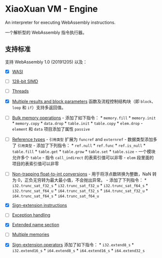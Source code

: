 # XiaoXuan VM - Engine

An interpreter for executing WebAssembly instructions.

一个解析型的 WebAssembly 指令执行器。

## 支持标准

支持 WebAssembly 1.0 (20191205) 以及：

- [x] [WASI](https://github.com/WebAssembly/WASI/blob/main/Proposals.md)
- [ ] [128-bit SIMD](https://github.com/WebAssembly/simd/blob/main/proposals/simd/SIMD.md)
- [ ] [Threads](https://github.com/WebAssembly/threads/blob/main/proposals/threads/Overview.md)
- [x] [Multiple results and block parameters](https://github.com/WebAssembly/multi-value/blob/master/proposals/multi-value/Overview.md)
      函数及流程控制结构块（即 `block`、`loop` 和 `if`）支持多返回值。
- [ ] [Bulk memory operations](https://github.com/WebAssembly/bulk-memory-operations/blob/master/proposals/bulk-memory-operations/Overview.md)
      - 添加了如下指令：
        * `memory.fill`
        * `memory.init`
        * `memory.copy`
        * `data.drop`
        * `table.init`
        * `table.copy`
        * `elem.drop`
      - `element` 和 `data` 项目添加了属性 `passive`
- [ ] [Reference types](https://github.com/WebAssembly/reference-types/blob/master/proposals/reference-types/Overview.md)
      - `引用类型` 扩展为 `funcref` and `externref`
      - 数据类型添加多了 `引用类型`
      - 添加了下列指令：
        * `ref.null`
        * `ref.func`
        * `ref.is_null`
        * `table.fill`
        * `table.get`
        * `table.grow`
        * `table.set`
        * `table.size`
      - 一个模块允许多个 `table`
      - 指令 `call_indirect` 的表索引值可以非零
      - `elem` 段里面的项目的表索引值可以非零
- [ ] [Non-trapping float-to-int conversions](https://github.com/WebAssembly/nontrapping-float-to-int-conversions/blob/master/proposals/nontrapping-float-to-int-conversion/Overview.md)
      - 用于将浮点数转换为整数，NaN 转为 0，正负无穷转为最大最小值，不会抛出异常。
      - 添加了下列指令：
        * `i32.trunc_sat_f32_s`
        * `i32.trunc_sat_f32_u`
        * `i32.trunc_sat_f64_s`
        * `i32.trunc_sat_f64_u`
        * `i64.trunc_sat_f32_s`
        * `i64.trunc_sat_f32_u`
        * `i64.trunc_sat_f64_s`
        * `i64.trunc_sat_f64_u`

- [x] [Sign-extension instructions](https://github.com/WebAssembly/sign-extension-ops/blob/master/proposals/sign-extension-ops/Overview.md)
- [ ] [Exception handling](https://github.com/WebAssembly/exception-handling/blob/main/proposals/exception-handling/Exceptions.md)
- [x] [Extended name section](https://github.com/WebAssembly/extended-name-section/blob/main/proposals/extended-name-section/Overview.md)
- [ ] [Multiple memories](https://github.com/WebAssembly/multi-memory/blob/main/proposals/multi-memory/Overview.md)
- [x] [Sign-extension operators](https://github.com/WebAssembly/spec/blob/main/proposals/sign-extension-ops/Overview.md)
      添加了如下指令：
      * `i32.extend8_s`
      * `i32.extend16_s`
      * `i64.extend8_s`
      * `i64.extend16_s`
      * `i64.extend32_s`
